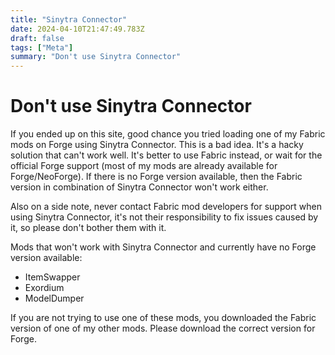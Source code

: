 ```yaml
---
title: "Sinytra Connector"
date: 2024-04-10T21:47:49.783Z
draft: false
tags: ["Meta"]
summary: "Don't use Sinytra Connector"
---
```

# Don't use Sinytra Connector

If you ended up on this site, good chance you tried loading one of my Fabric mods on Forge using Sinytra Connector. This is a bad idea. It's a hacky solution that can't work well. It's better to use  Fabric instead, or wait for the official Forge support (most of my mods are already available for Forge/NeoForge). If there is no Forge version available, then the Fabric version in combination of Sinytra Connector won't work either.

Also on a side note, never contact Fabric mod developers for support when using Sinytra Connector, it's not their responsibility to fix issues caused by it, so please don't bother them with it.

Mods that won't work with Sinytra Connector and currently have no Forge version available:

- ItemSwapper
- Exordium
- ModelDumper

If you are not trying to use one of these mods, you downloaded the Fabric version of one of my other mods. Please download the correct version for Forge.
